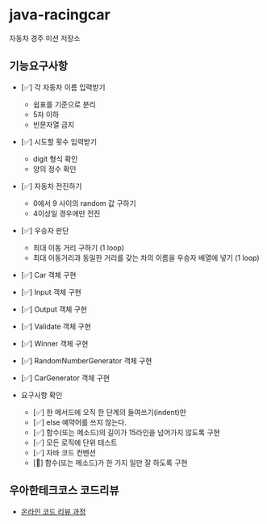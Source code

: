 # java-racingcar

자동차 경주 미션 저장소

## 기능요구사항

- [✅] 각 자동차 이름 입력받기
  - 쉽표를 기준으로 분리
  - 5자 이하
  - 빈문자열 금지

- [✅] 시도할 횟수 입력받기
  - digit 형식 확인
  - 양의 정수 확인 

- [✅] 자동차 전진하기
  - 0에서 9 사이의 random 값 구하기
  - 4이상일 경우에만 전진

- [✅] 우승자 판단
  - 최대 이동 거리 구하기 (1 loop)
  - 최대 이동거리과 동일한 거리를 갖는 차의 이름을 우승자 배열에 넣기 (1 loop)

- [✅] Car 객체 구현
- [✅] Input 객체 구현
- [✅] Output 객체 구현
- [✅] Validate 객체 구현
- [✅] Winner 객체 구현
- [✅] RandomNumberGenerator 객체 구현
- [✅] CarGenerator 객체 구현

- 요구사항 확인
  - [✅] 한 메서드에 오직 한 단계의 들여쓰기(indent)만
  - [✅] else 예약어를 쓰지 않는다.
  - [✅] 함수(또는 메소드)의 길이가 15라인을 넘어가지 않도록 구현
  - [✅] 모든 로직에 단위 테스트
  - [✅] 자바 코드 컨벤션
  - [🤷‍️] 함수(또는 메소드)가 한 가지 일만 잘 하도록 구현

## 우아한테크코스 코드리뷰

- [온라인 코드 리뷰 과정](https://github.com/woowacourse/woowacourse-docs/blob/master/maincourse/README.md)
